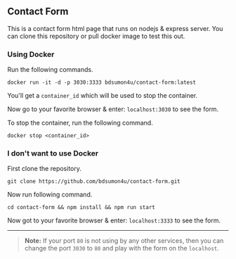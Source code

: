## Contact Form

This is a contact form html page that runs on nodejs & express server. You can clone this repository or pull docker image to test this out.

### Using Docker

Run the following commands.

```
docker run -it -d -p 3030:3333 bdsumon4u/contact-form:latest
```

You'll get a `container_id` which will be used to stop the container.

Now go to your favorite browser & enter: `localhost:3030` to see the form.

To stop the container, run the following command.

```
docker stop <container_id>
```

### I don't want to use Docker

First clone the repository.

```
git clone https://github.com/bdsumon4u/contact-form.git
```

Now run following command.

```
cd contact-form && npm install && npm run start
```

Now got to your favorite browser & enter: `localhost:3333` to see the form.

---

> **Note:** If your port `80` is not using by any other services, then you can change the port `3030` to `80` and play with the form on the `localhost`.
